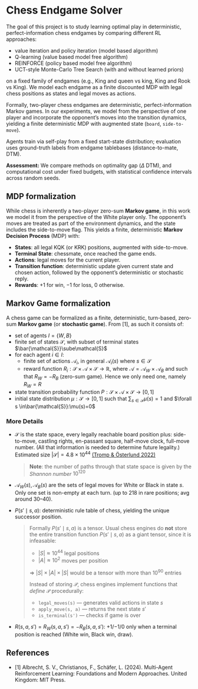 # Chess Endgame Solver

The goal of this project is to study learning optimal play in deterministic, perfect-information chess endgames by comparing different RL approaches:

* value iteration and policy iteration (model based algorithm)
* Q-learning (value based model free algorithm)
* REINFORCE (policy based model free algorithm)
* UCT-style Monte-Carlo Tree Search (with and without learned priors) 

on a fixed family of endgames (e.g., King and queen vs king, King and Rook vs King). We model each endgame as a finite discounted MDP with legal chess positions as states and legal moves as actions. 

Formally, two-player chess endgames are deterministic, perfect-information Markov games.
In our experiments, we model from the perspective of one player and incorporate the opponent’s moves into the transition dynamics, yielding a finite deterministic MDP with augmented state (`board`, `side-to-move`).

Agents train via self-play from a fixed start-state distribution; evaluation uses ground-truth labels from endgame tablebases (distance-to-mate, DTM). 

**Assessment:**
We compare methods on optimality gap ($\Delta$ DTM), and computational cost under fixed budgets, with statistical confidence intervals across random seeds.

## MDP formalization

While chess is inherently a two-player zero-sum **Markov game**, in this work we model it from the perspective of the White player only.
The opponent’s moves are treated as part of the environment dynamics, and the state includes the side-to-move flag.
This yields a finite, deterministic **Markov Decision Process** (MDP) with:

* **States**: all legal KQK (or KRK) positions, augmented with side-to-move.
* **Terminal State**: chessmate, once reached the game ends.
* **Actions**: legal moves for the current player.
* **Transition function**: deterministic update given current state and chosen action, followed by the opponent’s deterministic or stochastic reply.
* **Rewards**: +1 for win, −1 for loss, 0 otherwise.


## Markov Game formalization

A chess game can be formalized as a finite, deterministic, turn-based, zero-sum **Markov game** (or **stochastic game**). From [1], as such it consists of:
- set of agents $I=\{W,B\}$
- finite set of states $\mathcal{S}$, with subset of terminal states $\bar{\mathcal{S}}\sube\mathcal{S}$
- for each agent $i\in I$:
    - finite set of actions $\mathcal{A}_i$, in general $\mathcal{A}_i(s)$ where $s\in\mathcal{S}$
    - reward function $R_i:\mathcal{S}\times\mathcal{A}\times\mathcal{S}\to\mathbb{R}$, where $\mathcal{A}=\mathcal{A}_W\times\mathcal{A}_B$ and such that $R_W=-R_B$ (zero-sum game). Hence we only need one, namely $R_W=R$
- state transition probability function $P:\mathcal{S}\times\mathcal{A}\times\mathcal{S}\to[0,1]$
- initial state distribution $\mu:\mathcal{S}\to[0,1]$ such that 
$\sum_{s\in\mathcal{S}}\mu(s)=1$ and $\forall s \in\bar{\mathcal{S}}:\mu(s)=0$

### More Details
  
- $\mathcal{S}$ is the state space, every legally reachable board position plus: side-to-move, castling rights, en-passant square, half-move clock, full-move number. (All that information is needed to determine future legality.) Estimated size $|\mathcal{S}|=4.8 \times 10^{44}$ [(Tromp & Österlund 2022)](https://github.com/tromp/ChessPositionRanking)

    > **Note**: the number of paths through that state space is given by the *Shannon number* $10^{120}$

- $\mathcal{A}_W(s), \mathcal{A}_B(s)$ are the sets of legal moves for White or Black in state $s$. Only one set is non-empty at each turn. (up to $218$ in rare positions; avg around $30–40$).

- $P(s' \mid s, a)$: deterministic rule table of chess, yielding the unique successor position. 

    > Formally $P(s' \mid s, a)$ is a tensor. Usual chess engines do **not** store the entire transition function $P(s' \mid s, a)$ as a giant tensor, since it is infeasable:
    >* $|S| \approx 10^{44}$ legal positions
    >* $|A| \approx 10^2$ moves per position
    >
    >$\Rightarrow$ $|S| \times |A| \times |S|$ would be a tensor with more than $10^{90}$ entries
    >
    >Instead of storing $\mathcal{P}$, chess engines implement functions that *define* $\mathcal{P}$ procedurally:
    >* `legal_moves(s)` — generates valid actions in state $s$
    >* `apply_move(s, a)` — returns the next state $s'$
    >* `is_terminal(s')` — checks if game is over


- $R(s,a,s')=R_W(s,a,s') = -R_B(s,a,s')$: +1/−1/0 only when a terminal position is reached (White win, Black win, draw).


## References

- [1] Albrecht, S. V., Christianos, F., Schäfer, L. (2024). Multi-Agent Reinforcement Learning: Foundations and Modern Approaches. United Kingdom: MIT Press.
